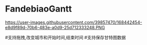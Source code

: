 # FandebiaoGantt

https://user-images.githubusercontent.com/39857470/168442454-e8d9f89d-70b6-483e-a0d9-25d712333248.PNG

#支持拖拽,改变城市和开始时间,结束时间
#支持保存甘特图数据

